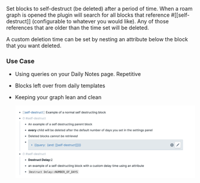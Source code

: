 Set blocks to self-destruct (be deleted) after a period of time. When a roam graph is opened the plugin will search for all blocks that reference #[[self-destruct]] (configurable to whatever you would like). Any of those references that are older than the time set will be deleted.

A custom deletion time can be set by nesting an attribute below the block that you want deleted.

### Use Case
- Using queries on your Daily Notes page. Repetitive
- Blocks left over from daily templates 
- Keeping your graph lean and clean

  <img src="https://github.com/8bitgentleman/roam-depot-block-self-destruct/raw/main/example.png" max-width="400"></img>